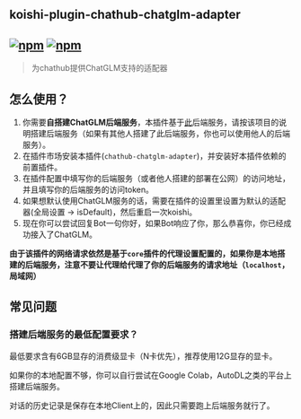 ## koishi-plugin-chathub-chatglm-adapter

## [![npm](https://img.shields.io/npm/v/@dingyi222666/koishi-plugin-chathub-chatglm-adapter)](https://www.npmjs.com/package/@dingyi222666/koishi-plugin-chathub-chatglm-adapter) [![npm](https://img.shields.io/npm/dt/@dingyi222666/koishi-plugin-chathub-chatglm-adapter)](https://www.npmjs.com/package//@dingyi222666/koishi-plugin-chathub-chatglm-adapter)

> 为chathub提供ChatGLM支持的适配器

## 怎么使用？

1. 你需要**自搭建ChatGLM后端服务**，本插件基于[此](https://github.com/ninehills/chatglm-openai-api)后端服务，请按该项目的说明搭建后端服务（如果有其他人搭建了此后端服务，你也可以使用他人的后端服务）。
2. 在插件市场安装本插件(`chathub-chatglm-adapter`)，并安装好本插件依赖的前置插件。
3. 在插件配置中填写你的后端服务（或者他人搭建的部署在公网）的访问地址，并且填写你的后端服务的访问token。
4. 如果想默认使用ChatGLM服务的话，需要在插件的设置里设置为默认的适配器(全局设置 -> isDefault)，然后重启一次koishi。
5. 现在你可以尝试回复Bot一句你好，如果Bot响应了你，那么恭喜你，你已经成功接入了ChatGLM。

**由于该插件的网络请求依然是基于`core`插件的代理设置配置的，如果你是本地搭建的后端服务，注意不要让代理给代理了你的后端服务的请求地址（`localhost`，局域网）**

## 常见问题

### 搭建后端服务的最低配置要求？

最低要求含有6GB显存的消费级显卡（N卡优先），推荐使用12G显存的显卡。

如果你的本地配置不够，你可以自行尝试在Google Colab，AutoDL之类的平台上搭建后端服务。

对话的历史记录是保存在本地Client上的，因此只需要跑上后端服务就行了。

